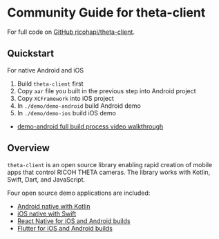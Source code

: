 # Community Guide for theta-client



For full code on  [GitHub ricohapi/theta-client](https://github.com/ricohapi/theta-client).

## Quickstart

For native Android and iOS

1. Build `theta-client` first
2. Copy `aar` file you built in the previous step into Android project
3. Copy `XCFramework` into iOS project
4. In `./demo/demo-android` build Android demo
5. In `./demo/demo-ios` build iOS demo

* [demo-android full build process video walkthrough](https://youtu.be/l8X6amOmHXI)


## Overview

`theta-client` is an open source library enabling rapid creation of mobile apps that control RICOH THETA cameras. The library works with Kotlin, Swift, Dart, and JavaScript.

Four open source demo applications are included:

* [Android native with Kotlin](https://github.com/ricohapi/theta-client/tree/main/demos/demo-android)
* [iOS native with Swift](https://github.com/ricohapi/theta-client/tree/main/demos/demo-ios)
* [React Native for iOS and Android builds](https://github.com/ricohapi/theta-client/tree/main/demos/demo-react-native)
* [Flutter for iOS and Android builds](https://github.com/ricohapi/theta-client/tree/main/demos/demo-flutter)
